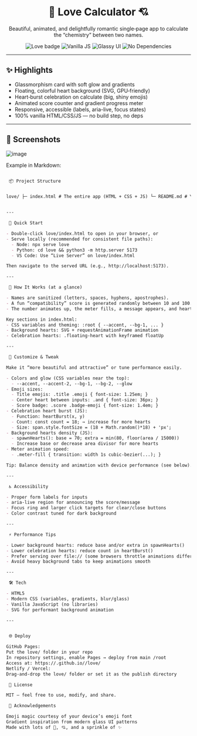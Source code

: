 <div align="center">

<h1>💖 Love Calculator 💘</h1>

<p>Beautiful, animated, and delightfully romantic single‑page app to calculate the “chemistry” between two names.</p>

<img alt="Love badge" src="https://img.shields.io/badge/Love_Calculator-%23ff4d6d?style=for-the-badge&logo=none&labelColor=1a0b2e&color=ff4d6d">
<img alt="Vanilla JS" src="https://img.shields.io/badge/Vanilla_JS-%2300c853?style=for-the-badge&labelColor=1a0b2e&color=41cc92">
<img alt="Glassy UI" src="https://img.shields.io/badge/Glassy_UI-%239C27B0?style=for-the-badge&labelColor=1a0b2e&color=c274ff">
<img alt="No Dependencies" src="https://img.shields.io/badge/No_Dependencies-%23007acc?style=for-the-badge&labelColor=1a0b2e&color=59a5ff">

</div>

---

## ✨ Highlights

- Glassmorphism card with soft glow and gradients
- Floating, colorful heart background (SVG, GPU‑friendly)
- Heart‑burst celebration on calculate (big, shiny emojis)
- Animated score counter and gradient progress meter
- Responsive, accessible (labels, aria-live, focus states)
- 100% vanilla HTML/CSS/JS — no build step, no deps

---

## 📸 Screenshots

![image](https://github.com/Mdsaif4363/Love-Calculator/blob/4074c2e144ab66a7157aac2ae36d0c32c37ddb84/Screenshot%202025-08-30%20020253.png)



Example in Markdown:
```md

 📦 Project Structure


love/ ├─ index.html # The entire app (HTML + CSS + JS) └─ README.md # You are here


---

 🚀 Quick Start

- Double‑click love/index.html to open in your browser, or
- Serve locally (recommended for consistent file paths):
  - Node: npx serve love
  - Python: cd love && python3 -m http.server 5173
  - VS Code: Use “Live Server” on love/index.html

Then navigate to the served URL (e.g., http://localhost:5173).

---

 🧪 How It Works (at a glance)

- Names are sanitized (letters, spaces, hyphens, apostrophes).
- A fun “compatibility” score is generated randomly between 10 and 100.
- The number animates up, the meter fills, a message appears, and hearts burst.

Key sections in index.html:
- CSS variables and theming: :root { --accent, --bg-1, ... }
- Background hearts: SVG + requestAnimationFrame animation
- Celebration hearts: .floating-heart with keyframed floatUp

---

 🎨 Customize & Tweak

Make it “more beautiful and attractive” or tune performance easily.

- Colors and glow (CSS variables near the top):
  - --accent, --accent-2, --bg-1, --bg-2, --glow
- Emoji sizes:
  - Title emojis: .title .emoji { font-size: 1.25em; }
  - Center heart between inputs: .and { font-size: 36px; }
  - Score badge: .score .badge-emoji { font-size: 1.4em; }
- Celebration heart burst (JS):
  - Function: heartBurst(x, y)
  - Count: const count = 18; → increase for more hearts
  - Size: span.style.fontSize = (18 + Math.random()*18) + 'px';
- Background hearts density (JS):
  - spawnHearts(): base = 70; extra = min(80, floor(area / 15000))
  - Increase base or decrease area divisor for more hearts
- Meter animation speed:
  - .meter-fill { transition: width 1s cubic-bezier(...); }

Tip: Balance density and animation with device performance (see below).

---

 ♿ Accessibility

- Proper form labels for inputs
- aria-live region for announcing the score/message
- Focus ring and larger click targets for clear/close buttons
- Color contrast tuned for dark background

---

 ⚡ Performance Tips

- Lower background hearts: reduce base and/or extra in spawnHearts()
- Lower celebration hearts: reduce count in heartBurst()
- Prefer serving over file:// (some browsers throttle animations differently)
- Avoid heavy background tabs to keep animations smooth

---

 🛠️ Tech

- HTML5
- Modern CSS (variables, gradients, blur/glass)
- Vanilla JavaScript (no libraries)
- SVG for performant background animation

---


 🌐 Deploy

GitHub Pages:
Put the love/ folder in your repo
In repository settings, enable Pages → deploy from main /root
Access at: https://.github.io//love/
Netlify / Vercel:
Drag‑and‑drop the love/ folder or set it as the publish directory

 📄 License

MIT — feel free to use, modify, and share.

 💝 Acknowledgements

Emoji magic courtesy of your device’s emoji font
Gradient inspiration from modern glass UI patterns
Made with lots of 💖, 💘, and a sprinkle of ✨
